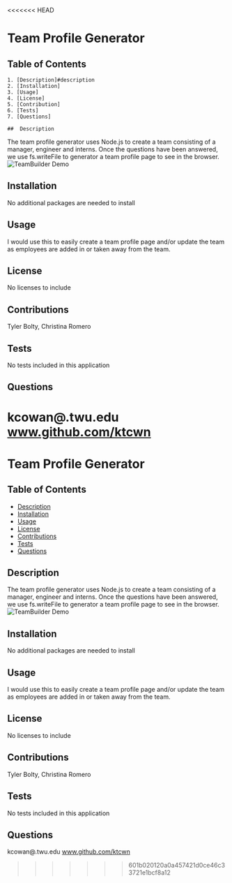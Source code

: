 <<<<<<< HEAD
# Team Profile Generator

## Table of Contents

    1. [Description]#description
    2. [Installation]
    3. [Usage]
    4. [License]
    5. [Contribution]
    6. [Tests]
    7. [Questions]

    ##  Description

The team profile generator uses Node.js to create a team consisting of a manager, engineer and interns. Once the questions have been answered, we use fs.writeFile to generator a team profile page to see in the browser.
![TeamBuilder Demo](./teamDemo.gif)

## Installation

No additional packages are needed to install

## Usage

I would use this to easily create a team profile page and/or update the team as employees are added in or taken away from the team.

## License

No licenses to include

## Contributions

Tyler Bolty, Christina Romero

## Tests

No tests included in this application

## Questions

kcowan@.twu.edu
www.github.com/ktcwn
=======
# Team Profile Generator 
  ## Table of Contents

 * [Description](#description)
 * [Installation](#installation)
 * [Usage](#usage)
 * [License](#license)
 * [Contributions](#contributions)
 * [Tests](#tests)
 * [Questions](#questions)


  ##  Description
   The team profile generator uses Node.js to create a team consisting of a manager, engineer and interns. Once the questions have been answered, we use fs.writeFile to generator a team profile page to see in the browser. 
   ![TeamBuilder Demo](./readMeGeneratorGif.gif)
        
  ## Installation
   No additional packages are needed to install
        
  ## Usage
   I would use this to easily create a team profile page and/or update the team as employees are added in or taken away from the team. 
        
  ## License 
   No licenses to include
        
  ## Contributions
   Tyler Bolty, Christina Romero
        
  ## Tests
   No tests included in this application
        
  ## Questions
   kcowan@.twu.edu
   www.github.com/ktcwn
        
>>>>>>> 601b020120a0a457421d0ce46c33721e1bcf8a12

